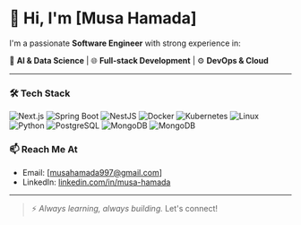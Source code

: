 # 👋 Hi, I'm [Musa Hamada]

I'm a passionate **Software Engineer** with strong experience in:

🧠 **AI & Data Science** | 🌐 **Full-stack Development** | ⚙️ **DevOps & Cloud**

---

### 🛠️ Tech Stack
![Next.js](https://img.shields.io/badge/-Next.js-000?&logo=next.js)
![Spring Boot](https://img.shields.io/badge/-SpringBoot-6DB33F?&logo=spring-boot)
![NestJS](https://img.shields.io/badge/-NestJS-E0234E?&logo=nestjs)
![Docker](https://img.shields.io/badge/-Docker-2496ED?&logo=docker)
![Kubernetes](https://img.shields.io/badge/-Kubernetes-326CE5?&logo=kubernetes)
![Linux](https://img.shields.io/badge/-Linux-FCC624?&logo=linux)
![Python](https://img.shields.io/badge/-Python-3776AB?&logo=python)
![PostgreSQL](https://img.shields.io/badge/-PostgreSQL-4169E1?&logo=postgresql)
![MongoDB](https://img.shields.io/badge/-MongoDB-47A248?&logo=mongodb)
![MongoDB](https://img.shields.io/badge/-Go-FCC624?&logo=go)


### 📫 Reach Me At
- Email: [musahamada997@gmail.com]
- LinkedIn: [linkedin.com/in/musa-hamada]([https://linkedin.com/in/musa-hamada](https://www.linkedin.com/in/musa-hamada-2ab96a172?utm_source=share&utm_campaign=share_via&utm_content=profile&utm_medium=android_app))

---

> ⚡ *Always learning, always building.* Let's connect!
